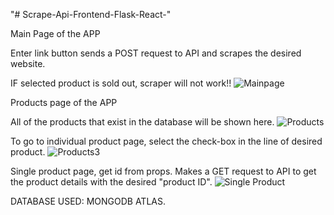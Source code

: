 "# Scrape-Api-Frontend-Flask-React-" 

Main Page of the APP

Enter link button sends a POST request to API and scrapes the desired website.

IF selected product is sold out, scraper will not work!!
![Mainpage](https://user-images.githubusercontent.com/58267437/130331914-f077e56e-e523-4701-930a-cc5c076764c2.png)

Products page of the APP

All of the products that exist in the database will be shown here.
![Products](https://user-images.githubusercontent.com/58267437/130331970-ce71a337-6009-4d12-970f-f0f4f60e4cf9.png)

To go to individual product page, select the check-box in the line of desired product.
![Products3](https://user-images.githubusercontent.com/58267437/130332294-c235287d-a1b4-4f28-ad4b-89c08185b199.png)


Single product page, get id from props. Makes a GET request to API to get the product details with the desired "product ID".
![Single Product](https://user-images.githubusercontent.com/58267437/130332376-506a352f-91d4-4a3e-a01e-6d680fe15a27.png)


DATABASE USED: MONGODB ATLAS.

